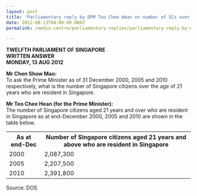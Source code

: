 ```yaml
---
layout: post
title: 'Parliamentary reply by DPM Teo Chee Hean on number of SCs over the age of 21 years who are resident in Singapore'
date: 2012-08-13T00:00:00.000Z
permalink: /media-centre/parliamentary-replies/parliamentary-reply-by-dpm-teo-chee-hean-on-13-aug-2012-1

---
```



**TWELFTH PARLIAMENT OF SINGAPORE  
WRITTEN ANSWER  
MONDAY, 13 AUG 2012**  

**Mr Chen Show Mao:**  
To ask the Prime Minister as of 31 December 2000, 2005 and 2010 respectively, what is the number of Singapore citizens over the age of 21 years who are resident in Singapore. 

**Mr Teo Chee Hean (for the Prime Minister):**    
The number of Singapore citizens aged 21 years and over who are resident in 
Singapore as at end-December 2000, 2005 and 2010 are shown in the table below. 

<table class="table-h">  <tr>    <th>As at end-Dec</th>   <th>Number of Singapore citizens aged 21 years and above who are resident in Singapore</th>  </tr>   <tr>    <td>2000</td>    <td>2,087,300</td>  </tr>
<tr>    <td>2005</td>    <td>2,207,500</td>  </tr>
<tr>    <td>2010</td>    <td>2,391,800</td>  </tr>

</table>

Source: DOS


